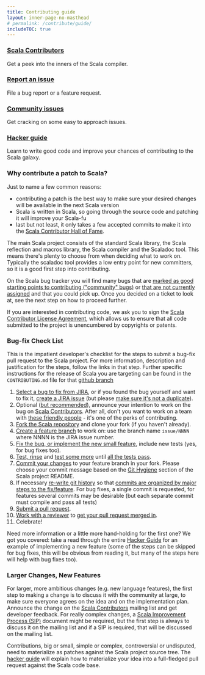 ```yaml
---
title: Contributing guide
layout: inner-page-no-masthead
# permalink: /contribute/guide/
includeTOC: true
---
```


<div class="container">
  <div class="row">
    <div class="span4 doc-block">
      <h3><a href="https://contributors.scala-lang.org/">Scala Contributors</a></h3>
      <p>Get a peek into the inners of the Scala compiler.</p>
    </div>
    <div class="span4 doc-block">
      <h3><a href="{{ site.baseurl }}/contribute/bug-reporting-guide.html">Report an issue</a></h3>
      <p>File a bug report or a feature request.</p>
    </div>
  </div>

  <div class="row">
    <div class="span4 doc-block">
      <h3><a href="{{ site.baseurl }}/contribute/#community-tickets">Community issues</a></h3>
      <p>Get cracking on some easy to approach issues.</p>
    </div>
    <div class="span4 doc-block">
      <h3><a href="{{ site.baseurl }}/contribute/hacker-guide.html">Hacker guide</a></h3>
      <p>Learn to write good code and improve your chances of contributing to the Scala galaxy.</p>
    </div>
  </div>
</div>



### Why contribute a patch to Scala?

Just to name a few common reasons:

* contributing a patch is the best way to make sure your desired changes will be available in the next Scala version
* Scala is written in Scala, so going through the source code and patching it will improve your Scala-fu
* last but not least, it only takes a few accepted commits to make it into the [Scala Contributor Hall of Fame](https://github.com/scala/scala/contributors).

The main Scala project consists of the standard Scala library, the Scala reflection and macros library,
the Scala compiler and the Scaladoc tool. This means there's plenty to choose from when deciding what to work on.
Typically the scaladoc tool provides a low entry point for new committers, so it is a good first step into contributing.

On the Scala bug tracker you will find many bugs that are [marked as good starting points to contributing ("community" bugs)](https://issues.scala-lang.org/secure/IssueNavigator.jspa?requestId=12111) or [that are not currently assigned](https://issues.scala-lang.org/secure/IssueNavigator.jspa?requestId=12112) and that you could pick up. Once you decided on a ticket to look at, see the next step on how to proceed further.

If you are interested in contributing code, we ask you to sign the
[Scala Contributor License Agreement](http://www.lightbend.com/contribute/cla/scala),
which allows us to ensure that all code submitted to the project is
unencumbered by copyrights or patents.

### Bug-fix Check List

This is the impatient developer's checklist for the steps to submit a bug-fix pull request to the Scala project. For more information, description and justification for the steps, follow the links in that step. Further specific instructions for the release of Scala you are targeting can be found in the `CONTRIBUTING.md` file for that [github branch](https://github.com/scala/scala)

1. [Select a bug to fix from JIRA](/contribute/#community-tickets), or if you found the bug yourself and want to fix it, [create a JIRA issue](/contribute/bug-reporting-guide.html) (but please
[make sure it's not a duplicate](/contribute/bug-reporting-guide.html#reporting-confirmed-bugs-is-a-sin)).
2. Optional ([but recommended](/contribute/scala-internals/#why-its-a-good-idea)), announce your intention to work on the bug on [Scala Contributors](https://contributors.scala-lang.org/). After all, don't you want to work on a team with
[these friendly people](/contribute/hacker-guide.html#1-connect) - it's one of the perks of contributing.
3. [Fork the Scala repository](/contribute/hacker-guide.html#fork) and clone your fork (if you haven't already).
4. [Create a feature branch](/contribute/hacker-guide.html#branch) to work on: use the branch name `issue/NNNN` where NNNN is the JIRA issue number.
5. [Fix the bug, or implement the new small feature](/contribute/hacker-guide.html#implement), include new tests (yes, for bug fixes too).
6. [Test, rinse](/contribute/hacker-guide.html#test) and [test some more](/contribute/partest-guide.html) until [all the tests pass](/contribute/hacker-guide.html#verify).
7. [Commit your changes](/contribute/hacker-guide.html#commit) to your feature branch in your fork. Please choose your commit message based on the [Git Hygiene](https://github.com/scala/scala#user-content-git-hygiene) section of the Scala project README.
8. If necessary [re-write git history](http://git-scm.com/book/en/Git-Branching-Rebasing) so that [commits are organized by major steps to the fix/feature](
https://github.com/scala/scala#git-hygiene). For bug fixes, a single commit is requested, for features several commits may be desirable (but each separate commit must compile and pass all tests)
9. [Submit a pull request](./hacker-guide.html#submit).
10. [Work with a reviewer](https://github.com/scala/scala#reviewing) to [get your pull request merged in](/contribute/hacker-guide.html#review).
11. Celebrate!

Need more information or a little more hand-holding for the first one? We got you covered: take a read through the entire [Hacker Guide](./hacker-guide.html) for an example of implementing a new feature (some of the steps can be skipped for bug fixes, this will be obvious from reading it, but many of the steps here will help with bug fixes too).

### Larger Changes, New Features

For larger, more ambitious changes (e.g. new language features), the first step to making a change is to discuss it with the community at large, to make sure everyone agrees on the idea
and on the implementation plan. Announce the change
on the [Scala Contributors](https://contributors.scala-lang.org/) mailing list and get developer feedback. For really complex changes, a [Scala Improvement Process (SIP)](http://docs.scala-lang.org/sips/) document might be required, but the first step is always to discuss it on the mailing list and if a SIP is required, that will be discussed on the mailing list.

Contributions, big or small, simple or complex, controversial or undisputed, need to materialize as patches against
the Scala project source tree. The [hacker guide](/contribute/hacker-guide.html) will explain how to materialize your idea into a full-fledged pull request against the Scala code base.
